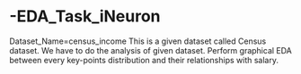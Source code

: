 # -EDA_Task_iNeuron
Dataset_Name=census_income
This is a given dataset called Census dataset. We have to do the analysis of given dataset. Perform graphical EDA between every key-points distribution and their relationships with salary.
